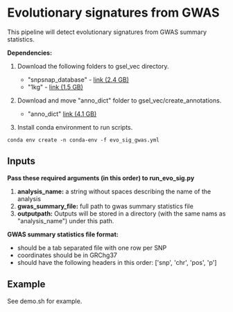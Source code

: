 # Evolutionary signatures from GWAS
This pipeline will detect evolutionary signatures from GWAS summary statistics.

**Dependencies:**

1) Download the following folders to gsel_vec directory.
    - "snpsnap_database" - [link (2.4 GB)](https://drive.google.com/drive/folders/1P9r9axKakwY20eD_f3NCoRY0g1aLcp2T?usp=sharing)
    - "1kg" - [link (1.5 GB)](https://drive.google.com/drive/folders/1yjp31LhZSi2Ftu_QmgKDKevLqHKJTH-0?usp=sharing)

2) Download and move "anno_dict" folder to gsel_vec/create_annotations. 
    - "anno_dict" [link (4.1 GB)](https://drive.google.com/drive/folders/1dps7iWshulKKEukxCdBu6MTy3j2s8KCj?usp=sharing)
   

3) Install conda environment to run scripts.

`conda env create -n conda-env -f evo_sig_gwas.yml`


## Inputs
**Pass these required arguments (in this order) to run_evo_sig.py**
1) **analysis_name:** a string without spaces describing the name of the analysis
2) **gwas_summary_file:** full path to gwas summary statistics file
3) **outputpath:** Outputs will be stored in a directory (with the same nams as "analysis_name") under this path.



**GWAS summary statistics file format:**
- should be a tab separated file with one row per SNP
- coordinates should be in GRChg37
- should have the following headers in this order: ['snp', 'chr', 'pos', 'p']


## Example
See demo.sh for example.
